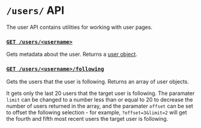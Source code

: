 # `/users/` API

The user API contains utilities for working with user pages.

### [`GET /users/<username>`](id:users-username)

Gets metadata about the user. Returns a [user object](definitions/user_object.md).

### [`GET /users/<username>/following`](id:users-username-following)

Gets the users that the user is following. Returns an array of user objects.

It gets only the last 20 users that the target user is following. The paramater `limit` can be changed to a number less than or equal to 20 to decrease the number of users returned in the array, and the paramater `offset` can be set to offset the following selection - for example, `?offset=3&limit=2` will get the fourth and fifth most recent users the target user is following.